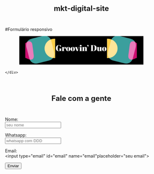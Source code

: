# mkt-digital-site
#Formulário responsivo

<!DOCTYPE html>
<html lang="pt-br">
<head>
  <meta charset="UTF-8">
<style>
body 
  
  { 
    background-color: #1e1e1e;
    font-family: Arial, sans-serif;
    padding: 3%; 
    color: white;
    margin: 10px;
    margin-top: auto;
    min-width: 320px; 
    max-width: 1280px; 
    margin: auto; 
    

   
}

form {
  width: 410px;
  margin: 0 auto;
}

input[type="text"], input[type="email"], input[type="tel"] {
  width: 100%;
  padding: 12px 20px;
  margin: 12px 0;
  box-sizing: border-box;
  border-radius: 90px;
  text-align: left;
  
}

input[type="submit"] {
  background-color: yellow;
  color: #1e1e1e;
  padding: 14px 20px;
  margin: 8px 0;
  border: none;
  cursor: pointer;
  width: 100%;
  border-radius: 90px;
 
  
}

input[type="submit"]:hover {
  opacity: 0.9;
}
</style>
</head>
<body>

  <center>
    <div><img src="groovin duo.png" alt="logo_imagem" width="410px" ></center>

    </div>
   
   
  
  
<h1>Fale com a gente</h1>
  
  <style>
    h1 { text-align: center; font-size: 24px;
         padding: 30px;
    
    }
    
    
  </style>

<form action="mailto:clarinsantista@gmail.com" method="post">
  <label for="fname">Nome:</label><br>
  <input type="text" id="name" name="name" placeholder="seu nome"><br>
  
  <label for="phone">Whatsapp:</label><br>
  <input type="tel" id="phone" name="phone" placeholder="whatsapp com DDD"><br>
  
  <label for="email">Email:</label><br>
  <input type="email" id="email" name="email"placeholder="seu email"><br>
  
  <input type="submit" value="Enviar">
  


 
</form>

</body>
</html>

